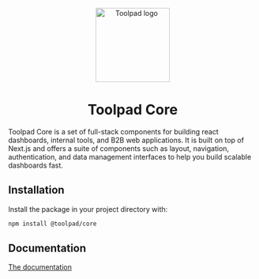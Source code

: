 <!-- markdownlint-disable-next-line -->
<p align="center">
  <a href="https://mui.com/toolpad/" rel="noopener" target="_blank"><img width="150" src="https://mui.com/static/branding/product-toolpad-light.svg" alt="Toolpad logo"></a>
</p>

<h1 align="center">Toolpad Core</h1>

Toolpad Core is a set of full-stack components for building react dashboards, internal tools, and B2B web applications. It is built on top of Next.js and offers a suite of components such as layout, navigation, authentication, and data management interfaces to help you build scalable dashboards fast.

## Installation

Install the package in your project directory with:

```bash
npm install @toolpad/core
```

## Documentation

[The documentation](./docs)
